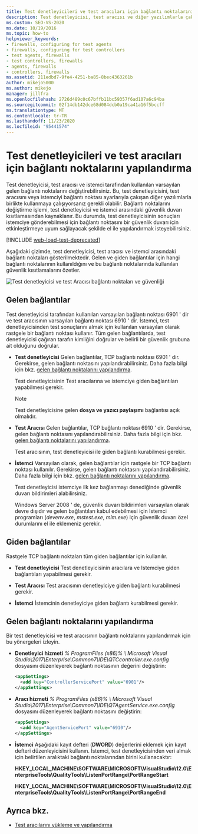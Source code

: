 ```yaml
---
title: Test denetleyicileri ve test aracıları için bağlantı noktalarını yapılandırma
description: Test denetleyicisi, test aracısı ve diğer yazılımlarla çakışmaları önlemek için istemci tarafından kullanılan varsayılan gelen bağlantı noktalarını değiştirmeyi öğrenin.
ms.custom: SEO-VS-2020
ms.date: 10/19/2016
ms.topic: how-to
helpviewer_keywords:
- firewalls, configuring for test agents
- firewalls, configuring for test controllers
- test agents, firewalls
- test controllers, firewalls
- agents, firewalls
- controllers, firewalls
ms.assetid: 211edbd7-9fe4-4251-ba85-8bec4363261b
author: mikejo5000
ms.author: mikejo
manager: jillfra
ms.openlocfilehash: 2726d489c0c67bffb11bc59357f6ad107a6c94ba
ms.sourcegitcommit: 02f14db142dce68d084dcb0a19ca41a16f5bccff
ms.translationtype: MT
ms.contentlocale: tr-TR
ms.lasthandoff: 11/23/2020
ms.locfileid: "95441574"
---
```

# <a name="configure-ports-for-test-controllers-and-test-agents"></a>Test denetleyicileri ve test aracıları için bağlantı noktalarını yapılandırma

Test denetleyicisi, test aracısı ve istemci tarafından kullanılan varsayılan gelen bağlantı noktalarını değiştirebilirsiniz. Bu, test denetleyicisini, test aracısını veya istemciyi bağlantı noktası ayarlarıyla çakışan diğer yazılımlarla birlikte kullanmaya çalışıyorsanız gerekli olabilir. Bağlantı noktalarını değiştirme işlemi, test denetleyicisi ve istemci arasındaki güvenlik duvarı kısıtlamasından kaynaklanır. Bu durumda, test denetleyicisinin sonuçları istemciye gönderebilmesi için bağlantı noktasını bir güvenlik duvarı için etkinleştirmeye uyum sağlayacak şekilde el ile yapılandırmak isteyebilirsiniz.

[!INCLUDE [web-load-test-deprecated](includes/web-load-test-deprecated.md)]

Aşağıdaki çizimde, test denetleyicisi, test aracısı ve istemci arasındaki bağlantı noktaları gösterilmektedir. Gelen ve giden bağlantılar için hangi bağlantı noktalarının kullanıldığını ve bu bağlantı noktalarında kullanılan güvenlik kısıtlamalarını özetler.

![Test denetleyicisi ve test Aracısı bağlantı noktaları ve güvenliği](../test/media/test-controller-agent-firewall.png)

## <a name="incoming-connections"></a>Gelen bağlantılar

Test denetleyicisi tarafından kullanılan varsayılan bağlantı noktası 6901 ' dir ve test aracısının varsayılan bağlantı noktası 6910 ' dir. İstemci, test denetleyicisinden test sonuçlarını almak için kullanılan varsayılan olarak rastgele bir bağlantı noktası kullanır. Tüm gelen bağlantılarda, test denetleyicisi çağıran tarafın kimliğini doğrular ve belirli bir güvenlik grubuna ait olduğunu doğrular.

- **Test denetleyicisi** Gelen bağlantılar, TCP bağlantı noktası 6901 ' dir. Gerekirse, gelen bağlantı noktasını yapılandırabilirsiniz. Daha fazla bilgi için bkz. [gelen bağlantı noktalarını yapılandırma](#configure-the-incoming-ports).

    Test denetleyicisinin Test aracılarına ve istemciye giden bağlantıları yapabilmesi gerekir.

    > [!NOTE]
    > Test denetleyicisine gelen **dosya ve yazıcı paylaşımı** bağlantısı açık olmalıdır.

- **Test Aracısı** Gelen bağlantılar, TCP bağlantı noktası 6910 ' dir. Gerekirse, gelen bağlantı noktasını yapılandırabilirsiniz. Daha fazla bilgi için bkz. [gelen bağlantı noktalarını yapılandırma](#configure-the-incoming-ports).

   Test aracısının, test denetleyicisi ile giden bağlantı kurabilmesi gerekir.

- **İstemci** Varsayılan olarak, gelen bağlantılar için rastgele bir TCP bağlantı noktası kullanılır. Gerekirse, gelen bağlantı noktasını yapılandırabilirsiniz. Daha fazla bilgi için bkz. [gelen bağlantı noktalarını yapılandırma](#configure-the-incoming-ports).

   Test denetleyicisi istemciye ilk kez bağlanmayı denediğinde güvenlik duvarı bildirimleri alabilirsiniz.

   Windows Server 2008 ' de, güvenlik duvarı bildirimleri varsayılan olarak devre dışıdır ve gelen bağlantıları kabul edebilmesi için Istemci programları (*devenv.exe*, *mstest.exe*, *mlm.exe*) için güvenlik duvarı özel durumlarını el ile eklemeniz gerekir.

## <a name="outgoing-connections"></a>Giden bağlantılar

Rastgele TCP bağlantı noktaları tüm giden bağlantılar için kullanılır.

- **Test denetleyicisi** Test denetleyicisinin aracılara ve Istemciye giden bağlantıları yapabilmesi gerekir.

- **Test Aracısı** Test aracısının denetleyiciye giden bağlantı kurabilmesi gerekir.

- **İstemci** İstemcinin denetleyiciye giden bağlantı kurabilmesi gerekir.

## <a name="configure-the-incoming-ports"></a>Gelen bağlantı noktalarını yapılandırma

Bir test denetleyicisi ve test aracısının bağlantı noktalarını yapılandırmak için bu yönergeleri izleyin.

- **Denetleyici hizmeti** *% ProgramFiles (x86)% \ Microsoft Visual Studio\2017\Enterprise\Common7\IDE\QTCcontroller.exe.config* dosyasını düzenleyerek bağlantı noktasının değerini değiştirin:

    ```xml
    <appSettings>
      <add key="ControllerServicePort" value="6901"/>
    </appSettings>
    ```

- **Aracı hizmeti** *% ProgramFiles (x86)% \ Microsoft Visual Studio\2017\Enterprise\Common7\IDE\QTAgentService.exe.config* dosyasını düzenleyerek bağlantı noktasını değiştirin:

    ```xml
    <appSettings>
      <add key="AgentServicePort" value="6910"/>
    </appSettings>
    ```

- **İstemci** Aşağıdaki kayıt defteri (**DWORD**) değerlerini eklemek için kayıt defteri düzenleyicisini kullanın. İstemci, test denetleyicisinden veri almak için belirtilen aralıktaki bağlantı noktalarından birini kullanacaktır:

     **HKEY_LOCAL_MACHINE\SOFTWARE\MICROSOFT\VisualStudio\12.0\EnterpriseTools\QualityTools\ListenPortRange\PortRangeStart**

     **HKEY_LOCAL_MACHINE\SOFTWARE\MICROSOFT\VisualStudio\12.0\EnterpriseTools\QualityTools\ListenPortRange\PortRangeEnd**

## <a name="see-also"></a>Ayrıca bkz.

- [Test aracılarını yükleme ve yapılandırma](../test/lab-management/install-configure-test-agents.md)
